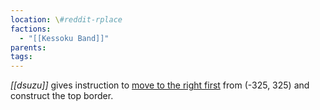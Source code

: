 ```yaml
---
location: \#reddit-rplace
factions:
  - "[[Kessoku Band]]"
parents: 
tags: 
---
```

*[[dsuzu]]* gives instruction to [move to the right first](https://discord.com/channels/1093664259273130084/1131230952119615600/1131575182587346996) from (-325, 325) and construct the top border.
